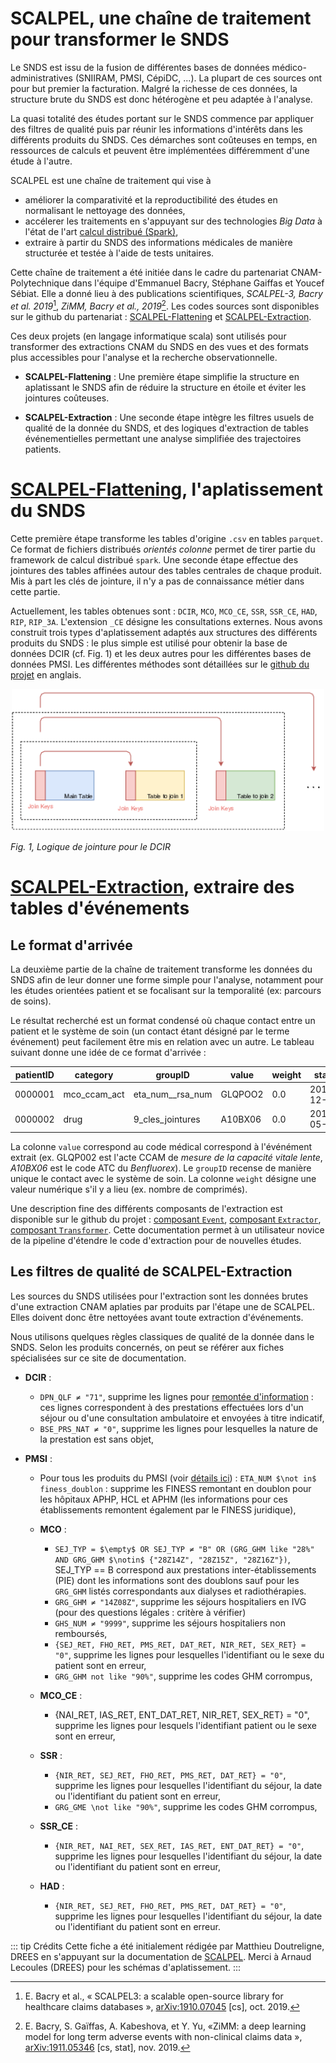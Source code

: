 # SCALPEL, une chaîne de traitement pour transformer le SNDS
<!-- SPDX-License-Identifier: MPL-2.0 -->

Le SNDS est issu de la fusion de différentes bases de données médico-administratives (SNIIRAM, PMSI, CépiDC, ...). La plupart de ces sources ont pour but premier la facturation. Malgré la richesse de ces données, la structure brute du SNDS est donc hétérogène et peu adaptée à l'analyse.

La quasi totalité des études portant sur le SNDS commence par appliquer des filtres de qualité puis par réunir les informations d'intérêts dans les différents produits du SNDS. Ces démarches sont coûteuses en temps, en ressources de calculs et peuvent être implémentées différemment d'une étude à l'autre.

SCALPEL est une chaîne de traitement qui vise à 
- améliorer la comparativité et la reproductibilité des études en normalisant le nettoyage des données, 
- accélerer les traitements en s'appuyant sur des technologies *Big Data* à l'état de l'art [calcul distribué (Spark)](https://spark.apache.org/), 
- extraire à partir du SNDS des informations médicales de manière structurée et testée à l'aide de tests unitaires.

Cette chaîne de traitement a été initiée dans le cadre du partenariat CNAM-Polytechnique dans l'équipe d'Emmanuel Bacry, Stéphane Gaiffas et Youcef Sébiat. Elle a donné lieu à des publications scientifiques, *SCALPEL-3, Bacry et al. 2019*[^1], *ZiMM, Bacry et al., 2019*[^2]. Les codes sources sont disponibles sur le github du partenariat : [SCALPEL-Flattening](https://github.com/X-DataInitiative/SCALPEL-Flattening) et [SCALPEL-Extraction](https://github.com/X-DataInitiative/SCALPEL-Extraction).

Ces deux projets (en langage informatique scala) sont utilisés pour transformer des extractions CNAM du SNDS en des vues et des formats plus accessibles pour l'analyse et la recherche observationnelle.

+ **SCALPEL-Flattening** : Une première étape simplifie la structure en aplatissant le SNDS afin de réduire la structure en étoile et éviter les jointures coûteuses.

+ **SCALPEL-Extraction** : Une seconde étape intègre les filtres usuels de qualité de la donnée du SNDS, et des logiques d'extraction de tables événementielles permettant une analyse simplifiée des trajectoires patients.


# [SCALPEL-Flattening](https://github.com/X-DataInitiative/SCALPEL-Flattening), l'aplatissement du SNDS

Cette première étape transforme les tables d'origine `.csv` en tables `parquet`. Ce format de fichiers distribués *orientés colonne* permet de tirer partie du framework de calcul distribué `spark`. Une seconde étape effectue des jointures des tables affinées autour des tables centrales de chaque produit. Mis à part les clés de jointure, il n'y a pas de connaissance métier dans cette partie.

Actuellement, les tables obtenues sont : `DCIR`, `MCO`, `MCO_CE`, `SSR`, `SSR_CE`, `HAD`, `RIP`, `RIP_3A`. L'extension `_CE` désigne les consultations externes. Nous avons construit trois types d'aplatissement adaptés aux structures des différents produits du SNDS : le plus simple est utilisé pour obtenir la base de données DCIR (cf. Fig. 1) et les deux autres pour les différentes bases de données PMSI. Les différentes méthodes sont détaillées sur le [github du projet](https://github.com/X-DataInitiative/SCALPEL-Flattening/blob/DREES-104-DocFlattening/README_joins.md) en anglais.

<p align="center">
<img src="../files/DREES/2020-03-05_aplatissement_dcir.png" width="500px"/>
</p>  

*Fig. 1, Logique de jointure pour le DCIR*

# [SCALPEL-Extraction](https://github.com/X-DataInitiative/SCALPEL-Extraction), extraire des tables d'événements

## Le format d'arrivée

La deuxième partie de la chaîne de traitement transforme les données du SNDS afin de leur donner une forme simple pour l'analyse, notamment pour les études orientées patient et se focalisant sur la temporalité (ex: parcours de soins).

Le résultat recherché est un format condensé où chaque contact entre un patient et le système de soin (un contact étant désigné par le terme événement) peut facilement être mis en relation avec un autre. Le tableau suivant donne une idée de ce format d'arrivée :

| patientID 	| category     	| groupID          	| value               	| weight 	| start      	| end   	|
|-----------	|--------------	|------------------	|---------------------	|--------	|------------	|-------	|
| 0000001   	| mco_ccam_act 	| eta_num__rsa_num 	| GLQPOO2              	| 0.0    	| 2016-12-01 	| null  	|
| 0000002   	| drug        	| 9_cles_jointures  | A10BX06 	            | 0.0    	| 2016-05-24 	|  null 	|

La colonne `value` correspond au code médical correspond à l'événément extrait (ex. GLQP002 est l'acte CCAM de *mesure de la capacité vitale lente*, *A10BX06* est le code ATC du *Benfluorex*). Le `groupID` recense de manière unique le contact avec le système de soin. La colonne `weight` désigne une valeur numérique s'il y a lieu (ex. nombre de comprimés).  

Une description fine des différents composants de l'extraction est disponible sur le github du projet : [composant `Event`](https://github.com/X-DataInitiative/SCALPEL-Extraction/blob/develop/Events.md), [composant `Extractor`](https://github.com/X-DataInitiative/SCALPEL-Extraction/blob/develop/Extractors.md), [composant `Transformer`](https://github.com/X-DataInitiative/SCALPEL-Extraction/blob/develop/Transformer.md). Cette documentation permet à un utilisateur novice de la pipeline d'étendre le code d'extraction pour de nouvelles études.  

## Les filtres de qualité de SCALPEL-Extraction

Les sources du SNDS utilisées pour l'extraction sont les données brutes d'une extraction CNAM aplaties par produits par l'étape une de SCALPEL. Elles doivent donc être nettoyées avant toute extraction d'événements.

Nous utilisons quelques règles classiques de qualité de la donnée dans le SNDS. Selon les produits concernés, on peut se référer aux fiches spécialisées sur ce site de documentation.

- **DCIR** :
  - `DPN_QLF ≠ "71"`, supprime les lignes pour [remontée d'information](https://documentation-snds.health-data-hub.fr/ressources/documents%20Cnam/faq/faq_dcir.html#dcir) : ces lignes correspondent à des prestations effectuées lors d'un séjour ou d'une consultation ambulatoire et envoyées à titre indicatif,
  - `BSE_PRS_NAT ≠ "0"`, supprime les lignes pour lesquelles la nature de la prestation est sans objet,

- **PMSI** :
  - Pour tous les produits du PMSI (voir [détails ici](https://documentation-snds.health-data-hub.fr/fiches/depenses_hopital_public.html#valorisation-des-sejours-a-l-hopital-public)) : `ETA_NUM $\not in$ finess_doublon` : supprime les FINESS remontant en doublon pour les hôpitaux APHP, HCL et APHM (les informations pour ces établissements remontent également par le FINESS juridique),

  - **MCO** :
    - `SEJ_TYP = $\empty$ OR SEJ_TYP ≠ "B" OR (GRG_GHM like "28%" AND GRG_GHM $\notin$ {"28Z14Z", "28Z15Z", "28Z16Z"})`, SEJ_TYP == B correspond aux prestations inter-établissements (PIE) dont les informations sont des doublons sauf pour les `GRG_GHM` listés correspondants aux dialyses et radiothérapies.
    - `GRG_GHM ≠ "14Z08Z"`, supprime les séjours hospitaliers en IVG (pour des questions légales : critère à vérifier)
    - `GHS_NUM ≠ "9999"`, supprime les séjours hospitaliers non remboursés,
    - `{SEJ_RET, FHO_RET, PMS_RET, DAT_RET, NIR_RET, SEX_RET} = "0"`, supprime les lignes pour lesquelles l'identifiant ou le sexe du patient sont en erreur,
    - `GRG_GHM not like "90%"`, supprime les codes GHM corrompus,

  - **MCO_CE** :
    - {NAI_RET, IAS_RET, ENT_DAT_RET, NIR_RET, SEX_RET} = "0", supprime les lignes pour lesquels l'identifiant patient ou le sexe sont en erreur,

  - **SSR** :
    - `{NIR_RET, SEJ_RET, FHO_RET, PMS_RET, DAT_RET} = "0"`, supprime les lignes pour lesquelles l'identifiant du séjour, la date ou l'identifiant du patient sont en erreur,
    - `GRG_GME \not like "90%"`, supprime les codes GHM corrompus,

  - **SSR_CE** :
    - `{NIR_RET, NAI_RET, SEX_RET, IAS_RET, ENT_DAT_RET} = "0"`, supprime les lignes pour lesquelles l'identifiant du séjour, la date ou l'identifiant du patient sont en erreur,

  - **HAD** :
    - `{NIR_RET, SEJ_RET, FHO_RET, PMS_RET, DAT_RET} = "0"`, supprime les lignes pour lesquelles l'identifiant du séjour, la date ou l'identifiant du patient sont en erreur.

::: tip Crédits
Cette fiche a été initialement rédigée par Matthieu Doutreligne, DREES en s'appuyant sur la documentation de [SCALPEL](https://github.com/X-DataInitiative/SCALPEL-Flattening). Merci à Arnaud Lecoules (DREES) pour les schémas d'aplatissement.
:::


[^1]: E. Bacry et al., « SCALPEL3: a scalable open-source library for healthcare claims databases », [arXiv:1910.07045](http://arxiv.org/abs/1910.07045) [cs], oct. 2019.

[^2]: E. Bacry, S. Gaïffas, A. Kabeshova, et Y. Yu, «ZiMM: a deep learning model for long term adverse events with non-clinical claims data », [arXiv:1911.05346](http://arxiv.org/abs/1911.05346) [cs, stat], nov. 2019.
